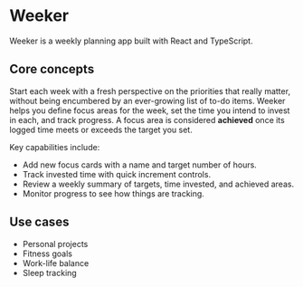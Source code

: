 # Weeker

Weeker is a weekly planning app built with React and TypeScript.

## Core concepts

Start each week with a fresh perspective on the priorities that really matter, 
without being encumbered by an ever-growing list of to-do items. Weeker helps 
you define focus areas for the week, set the time you intend to invest in each, 
and track progress. A focus area is considered **achieved** once its logged 
time meets or exceeds the target you set.

Key capabilities include:

- Add new focus cards with a name and target number of hours.
- Track invested time with quick increment controls.
- Review a weekly summary of targets, time invested, and achieved areas.
- Monitor progress to see how things are tracking.

## Use cases

- Personal projects
- Fitness goals
- Work-life balance
- Sleep tracking
